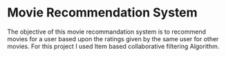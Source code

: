 # Movie Recommendation System
The objective of this movie recommandation system is to recommend movies for a user based upon the ratings given by the same user for other movies. For this project I used Item based collaborative filtering Algorithm.

